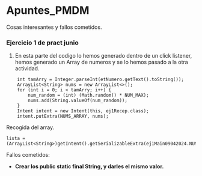 # Apuntes_PMDM
Cosas interesantes y fallos cometidos.
### Ejercicio 1 de pract junio
1. En esta parte del codigo lo hemos generado dentro de un click listener,
hemos generado un Array de numeros y se lo hemos pasado a la otra actividad.
```
    int tamArry = Integer.parseInt(etNumero.getText().toString());
    ArrayList<String> nums = new ArrayList<>();
    for (int i = 0; i < tamArry; i++) {
        num_random = (int) (Math.random() * NUM_MAX);
        nums.add(String.valueOf(num_random));
    }
    Intent intent = new Intent(this, ej1Recep.class);
    intent.putExtra(NUMS_ARRAY, nums);
```
Recogida del array.
```
lista = (ArrayList<String>)getIntent().getSerializableExtra(ej1Main09042024.NUMS_ARRAY);
```
Fallos cometidos:
 - **Crear los public static final String, y darles el mismo valor.**
